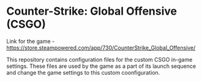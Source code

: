 # Counter-Strike: Global Offensive (CSGO)

Link for the game - https://store.steampowered.com/app/730/CounterStrike_Global_Offensive/

This repository contains configuration files for the custom CSGO in-game settings. These files are used by the game as a part of its launch sequence and change the game settings to this custom coonfiguration.
